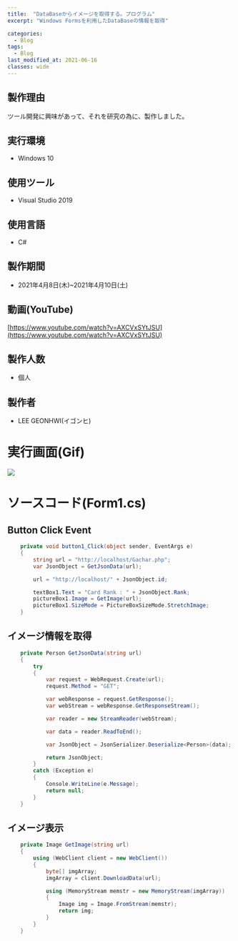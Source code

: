 ```yaml
---
title:  "DataBaseからイメージを取得する。プログラム"
excerpt: "Windows Formsを利用したDataBaseの情報を取得"

categories:
  - Blog
tags:
  - Blog
last_modified_at: 2021-06-16
classes: wide
---
```


## 製作理由
ツール開発に興味があって、それを研究の為に、製作しました。

## 実行環境
* Windows 10

## 使用ツール
* Visual Studio 2019

## 使用言語
* C#

## 製作期間
* 2021年4月8日(木)~2021年4月10日(土)

## 動画(YouTube)
[https://www.youtube.com/watch?v=AXCVxSYtJSU](https://www.youtube.com/watch?v=AXCVxSYtJSU)

## 製作人数
* 個人

## 製作者
* LEE GEONHWI(イゴンヒ)

<div style="page-break-before:always"></div> 


# 実行画面(Gif)
<img src = "{{ site.url }}{{ site.baseurl }}/assets/images/windowForm.gif">

# ソースコード(Form1.cs)

## Button Click Event
```csharp
    private void button1_Click(object sender, EventArgs e)
    {
        string url = "http://localhost/Gachar.php";
        var JsonObject = GetJsonData(url);

        url = "http://localhost/" + JsonObject.id;

        textBox1.Text = "Card Rank : " + JsonObject.Rank;
        pictureBox1.Image = GetImage(url);
        pictureBox1.SizeMode = PictureBoxSizeMode.StretchImage;
    }
```

<div style="page-break-before:always"></div> 

## イメージ情報を取得
```csharp
    private Person GetJsonData(string url)
    {
        try
        {
            var request = WebRequest.Create(url);
            request.Method = "GET";

            var webResponse = request.GetResponse();
            var webStream = webResponse.GetResponseStream();

            var reader = new StreamReader(webStream);

            var data = reader.ReadToEnd();

            var JsonObject = JsonSerializer.Deserialize<Person>(data);

            return JsonObject;
        }
        catch (Exception e)
        {
            Console.WriteLine(e.Message);
            return null;
        }
    }
```

## イメージ表示
```csharp
    private Image GetImage(string url)
    {
        using (WebClient client = new WebClient())
        {
            byte[] imgArray;
            imgArray = client.DownloadData(url);

            using (MemoryStream memstr = new MemoryStream(imgArray))
            {
                Image img = Image.FromStream(memstr);
                return img;
            }
        }
    }
```
